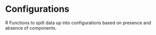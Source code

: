 # Configurations
R Functions to spilt data up into configurations based on presence and absence of components. 
